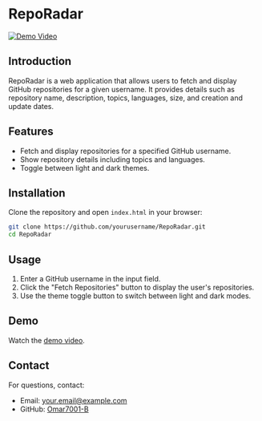 # RepoRadar

[![Demo Video](https://img.shields.io/badge/Demo-Video-blue)](https://omar7001-b.github.io/RepoRadar/)

## Introduction

RepoRadar is a web application that allows users to fetch and display GitHub repositories for a given username. It provides details such as repository name, description, topics, languages, size, and creation and update dates.

## Features

- Fetch and display repositories for a specified GitHub username.
- Show repository details including topics and languages.
- Toggle between light and dark themes.

## Installation

Clone the repository and open `index.html` in your browser:

```bash
git clone https://github.com/yourusername/RepoRadar.git
cd RepoRadar
```

## Usage

1. Enter a GitHub username in the input field.
2. Click the "Fetch Repositories" button to display the user's repositories.
3. Use the theme toggle button to switch between light and dark modes.

## Demo

Watch the [demo video](https://omar7001-b.github.io/RepoRadar/).

## Contact

For questions, contact:

- Email: your.email@example.com
- GitHub: [Omar7001-B](https://github.com/Omar7001-B) 